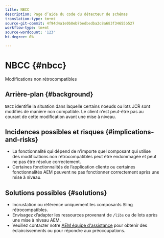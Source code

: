 ```yaml
---
title: NBCC
description: Page d’aide du code du détecteur de schémas
translation-type: tm+mt
source-git-commit: 4f94d4a1e0b8eb7bedbedba2c8a683f34655b527
workflow-type: tm+mt
source-wordcount: '123'
ht-degree: 0%

---
```



# NBCC {#nbcc}

Modifications non rétrocompatibles

## Arrière-plan {#background}

`NBCC` identifie la situation dans laquelle certains noeuds ou lots JCR sont modifiés de manière non compatible. Le client n’est peut-être pas au courant de cette modification avant une mise à niveau.

## Incidences possibles et risques {#implications-and-risks}

* La fonctionnalité qui dépend de n&#39;importe quel composant qui utilise des modifications non rétrocompatibles peut être endommagée et peut ne pas être résolue correctement.
* Certaines fonctionnalités de l’application cliente ou certaines fonctionnalités AEM peuvent ne pas fonctionner correctement après une mise à niveau.

## Solutions possibles {#solutions}

* Incrustation ou référence uniquement les composants Sling rétrocompatibles.
* Envisagez d’adapter les ressources provenant de `/libs` ou de lots après une mise à niveau AEM.
* Veuillez contacter notre [AEM équipe d&#39;assistance](https://helpx.adobe.com/enterprise/using/support-for-experience-cloud.html) pour obtenir des éclaircissements ou pour répondre aux préoccupations.
